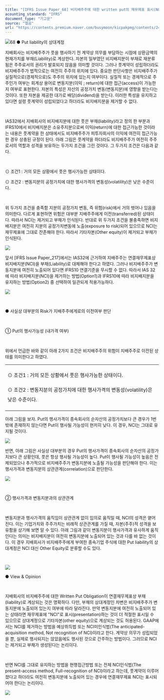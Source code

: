 ```yaml
---
title: "[IFRS Issue Paper_68] 비지배주주에 대한 written put의 재무제표 표시(NCI vs. Other Equity)"
acounting_standard: "IFRS"
document_type: "기고문"
source: "엘곰"
url: "https://contents.premium.naver.com/busymoon/kicpakpmg/contents/240501161434314ir"
---
```

![](https://n2.news.naver.com/l.gif?type=content)68 ● Put liability의 상대계정

지배회사는 비지배주주가 풋을 행사하기 전 계약상 의무를 부담하는 시점에 상환금액의 현재가치를 부채(Liability)로 계상한다. 자본의 일부였던 비지배지분이 부채로 재분류 됨은 주주로서의 권리가 발효되지 않음을 의미할 것이다. 그러나 풋계약이 성립하더라도 비지배주주가 법적으로는 여전히 주주의 위치에 있다. 중요한 판단사항은 비지배주주가 실질적으로(경제적으로)도 주주의 위치에 있는지 여부이다. 실질적 또는 경제적으로 주주인가 여부는 회계상 용어로 변동지분(이익 ; return)에 대한 접근(access)이 가능한지 여부로 표현한다. 자본의 특성은 자산의 공정가치 변동(변동지분)에 영향을 받는다는 것이다. 또한 자본을 제공한 대가로 배당(dividend)을 받는다. 이러한 특성을 유지하고 있다면 설령 풋계약이 성립되었다고 하더라도 비지배지분을 제거할 수 없다.

​

IAS32에서 지배회사의 비지배지분에 대한 풋은 부채(liability)라고 정의 한 부분과 IFRS10에서 비지배지분은 소유주지분으로써 이익(return)에 대한 접근가능한 것이라는 내용은 풋계약을 한 상태에서도 비지배주주가 피투자회사의 이익에 여전히 접근가능한 경우 상충된 규정이 된다. 아래 그림은 풋계약을 하더라도 비지배주주가 여전히 주주로서의 역할과 성격을 보유하는 두가지 조건을 그린 것이다. 그 두가지 조건은 다음과 같다.

​

⊙ 조건1 : 거의 모든 상황에서 풋은 행사가능한 상태이다.

⊙ 조건2 : 변동지분의 공정가치에 대한 행사가격의 변동성(volatility)은 낮은 수준이다.

​

위 두가지 조건을 충족함 지분의 공정가치 변동, 즉 위험(risk)에서 거의 벗어나 있음을 의미한다. 다르게 표현하면 위험은 대부분 지배주주에게 이전(transferred)된 상태이다. 따라서 NCI는 제거되고 부채가 인식된다. 반대로 위 두가지 조건을 불충족하면 비지배지분은 여전히 지분의 공정가치변동에 노출(exposure to risk)되어 있으므로 NCI는 재무제표에 그대로 잔존해야 한다. 따라서 기타자본(Other equity)이 제거되고 부채가 인식된다.

![](https://dthumb-phinf.pstatic.net/dthumb?src=%22https://postfiles.pstatic.net/MjAyNDAzMjhfMTc2/MDAxNzExNTk1NTkxODAx.LlNZTYHyTBB07j85ujhUTG6dobTg3u-tRxAlVBhIaRMg.-ap6r86rxilmZnHtMnv4C5__byTCB25ZDRN9LNUnxv0g.PNG/image.png?type=w773%22&service=scs&type=w800)

앞서 \[IFRS Issue Paper\_217\]에서는 IAS32에 근거하여 지배주주는 연결재무제표상 비지배지분(NCI)을 부채(Liability)로 대체해야 한다고 하였다. 그러나 비지배주주가 변동지분에 여전히 노출되어 있다면 IFRS10 연결기준을 무시할 수 없다. 따라서 IAS 32에 따라 비지배지분(NCI)을 제거하는 방법(Option1)과 IFRS10에 따라 비지배지분을 유지하는 방법(Option2) 중 선택하여 일관되게 적용가능하다.

![](https://dthumb-phinf.pstatic.net/dthumb?src=%22https://postfiles.pstatic.net/MjAyNDAzMjhfMTMw/MDAxNzExNjAxNDg3MDI3.wCkrjrFEWaVwl4UmwPVKHWMbLMTzIxqKF3rNafZpuKMg.1cHBu1VKefiuljUFt2_IkZMnD6h4_JSCxvZ4K5t-VpEg.PNG/image.png?type=w773%22&service=scs&type=w800)

​

● 사실상 대부분의 Risk가 지배주주에게로의 이전여부 판단

​

① Put의 행사가능성 (내가격 여부)

​

위에서 언급한 바와 같이 아래 2가지 조건은 비지배주주의 위험이 지배주주로 이전된 상태를 의미한다고 하였다.

<table style=""><tbody><tr><td colspan="3" rowspan="1" style="width: 100.0%; height: 43.0px;  "><div><p style="line-height:2.0;"><span style="">⊙ 조건1 : 거의 모든 상황에서 풋은 행사가능한 상태이다.</span></p></div><div><p style="line-height:2.0;"><span style="">⊙ 조건2 : 변동지분의 공정가치에 대한 행사가격의 변동성(volatility)은 낮은 수준이다.</span></p></div></td></tr></tbody></table>

아래 그림을 보자. Put의 행사가격이 종속회사의 순자산의 공정가치보다 큰 경우가 1번 밖에 존재하지 않는다면 Put이 행사될 가능성이 현저히 낮다. 이 경우, NCI는 그대로 유지될 것이다.

![](https://dthumb-phinf.pstatic.net/dthumb?src=%22https://postfiles.pstatic.net/MjAyNDAzMjhfMjg2/MDAxNzExNTk0OTU4NTcz.c39D0ocRIvu-0fE1v2d9WIz350g9UMy8ECAUWyl_g-Qg.47JoyIQsk8MSbAYqD9BoKR8JnbTgW35J0nXcDITiJRUg.PNG/image.png?type=w773%22&service=scs&type=w800)

반면, 아래 그림은 사실상 대부분의 경우 Put의 행사가격이 종속회사의 순자산의 공정가치보다 큰 상황인데, 풋은 항상 행사될 가능성이 높다. Put이 행사될 가능성이 높음은 전제되었으나 추가적으로 비지배주주가 변동지분에 노출될 가능성을 판단해야 한다. 이는 행사가격과 변동지분의 상관관계(correlation)으로 판단한다.

![](https://dthumb-phinf.pstatic.net/dthumb?src=%22https://postfiles.pstatic.net/MjAyNDAzMjhfMjY4/MDAxNzExNTk0OTc3NTQx.V0rmb46mA1vUtJiqiL2bDwMhso_XMMW7oHffrmnNy38g.LLkqAoUupme7sP50DJs3EZ97TIsuf4ObZu9vsWYPEMsg.PNG/image.png?type=w773%22&service=scs&type=w800)

​

② 행사가격과 변동지분과의 상관관계

​

변동지분과 행사가격의 움직임이 상관관계 없이 임의로 움직일 때, NCI의 성격은 옅어진다. 이는 기업가치와 주주가치는 비례적 상관관계를 가질 때, 자본(주주)적 성격을 보유함을 상기해 보면 알 수 있다. 아래 그림과 같이 변동지분이 행사가격과 유사하게 움직인다는 의미는 비지배지분이 여전히 변동지분에 노출되어 있는 것과 다를 바 없는 것이다. 이 경우 지배회사가 비지배주주에게 부여한 종속기업 주식에 대한 Put liability의 상대계정은 NCI 대신 Other Equity로 분류할 수도 있다.

​

![](https://dthumb-phinf.pstatic.net/dthumb?src=%22https://postfiles.pstatic.net/MjAyNDAzMjhfMjkw/MDAxNzExNjA0MjkzOTk3.0ai4uIUOftHzYXFQM8fwQAPBGqFDp9aICFpQl6TOX_0g.xrsmPWEowyWd3wSBA-b6fB--8jNCt1TiUuHHmR7HoW8g.PNG/image.png?type=w773%22&service=scs&type=w800)

● View & Opinion

​

지배회사의 비지배주주에 대한 Written Put Obligation이 연결재무제표상 부채(liability)로 계상되는 것은 명확하다. 다만, 부채의 상대계정인 차변은 비지배주주가 변동지분에 노출되어 있는지 여부에 따라 달라진다. 만약 변동지분에 여전히 노출되어 있는 상태라면 재무제표에 "NCI"로 표시(presentation)하는 것이 더 적절한 표시일 수 있으므로 상대계정으로 기타자본(other equity)으로 계상되는 것도 허용된다. GAAP에서는 NCI를 제거하는 방법을 예상취득법 또는 NCI미인식법(The anticipated-acquisition method, Not recognition of NCI)이라고 한다. 계약상 의무가 성립되었을 뿐, 실제로 행사되지는 않았음에도 행사된 것으로 간주하는 방법이다. 그러므로 NCI는 제거되고 부채가 생성된다는 논리이다.

​

반면 NCI를 그대로 유지하는 방법을 현행접근방법 또는 전체 NCI인식법(The present-access method, Full-recognition of NCI)이라고 하는데, 풋계약이 이루어 졌다고 하더라도 여전히 변동지분에 노출되어 있는 경우에 연결재무제표 NCI는 표시되어야 한다는 논리이다.

[![](https://dthumb-phinf.pstatic.net/dthumb?src=%22https://storep-phinf.pstatic.net/cafe_004/original_7.png?type=p100_100%22&service=scs&type=w800)](https://contents.premium.naver.com/busymoon/kicpakpmg/contents/#)

​